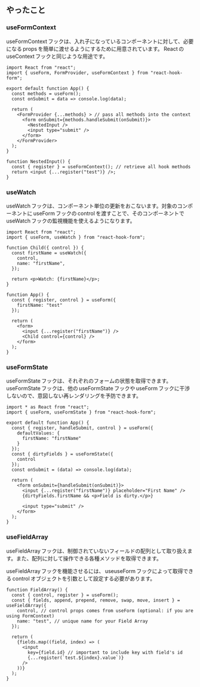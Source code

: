 ## やったこと

### useFormContext
useFormContext フックは、入れ子になっているコンポーネントに対して、必要になる props を簡単に渡せるようにするために用意されています。 React の useContext フックと同じような用途です。  

```tsx
import React from "react";
import { useForm, FormProvider, useFormContext } from "react-hook-form";

export default function App() {
  const methods = useForm();
  const onSubmit = data => console.log(data);

  return (
    <FormProvider {...methods} > // pass all methods into the context
      <form onSubmit={methods.handleSubmit(onSubmit)}>
        <NestedInput />
        <input type="submit" />
      </form>
    </FormProvider>
  );
}

function NestedInput() {
  const { register } = useFormContext(); // retrieve all hook methods
  return <input {...register("test")} />;
}
```

### useWatch
useWatch フックは、コンポーネント単位の更新をおこないます。対象のコンポーネントに useForm フックの control を渡すことで、そのコンポーネントで useWatch フックの監視機能を使えるようになります。


```tsx
import React from "react";
import { useForm, useWatch } from "react-hook-form";

function Child({ control }) {
  const firstName = useWatch({
    control,
    name: "firstName",
  });

  return <p>Watch: {firstName}</p>;
}

function App() {
  const { register, control } = useForm({
    firstName: "test"
  });
  
  return (
    <form>
      <input {...register("firstName")} />
      <Child control={control} />
    </form>
  );
}
```

### useFormState
useFormState フックは、それぞれのフォームの状態を取得できます。 useFormState フックは、他の useFormState フックや useForm フックに干渉しないので、意図しない再レンダリングを予防できます。  

```tsx
import * as React from "react";
import { useForm, useFormState } from "react-hook-form";

export default function App() {
  const { register, handleSubmit, control } = useForm({
    defaultValues: {
      firstName: "firstName"
    }
  });
  const { dirtyFields } = useFormState({
    control
  });
  const onSubmit = (data) => console.log(data);

  return (
    <form onSubmit={handleSubmit(onSubmit)}>
      <input {...register("firstName")} placeholder="First Name" />
      {dirtyFields.firstName && <p>Field is dirty.</p>}
      
      <input type="submit" />
    </form>
  );
}
```

### useFieldArray
useFieldArray フックは、制御されていないフィールドの配列として取り扱えます。また、配列に対して操作できる各種メソッドを取得できます。

useFieldArray フックを機能させるには、 useuseForm フックによって取得できる control オブジェクトを引数として設定する必要があります。  

```tsx
function FieldArray() {
  const { control, register } = useForm();
  const { fields, append, prepend, remove, swap, move, insert } = useFieldArray({
    control, // control props comes from useForm (optional: if you are using FormContext)
    name: "test", // unique name for your Field Array
  });

  return (
    {fields.map((field, index) => (
      <input
        key={field.id} // important to include key with field's id
        {...register(`test.${index}.value`)} 
      />
    ))}
  );
}
```





